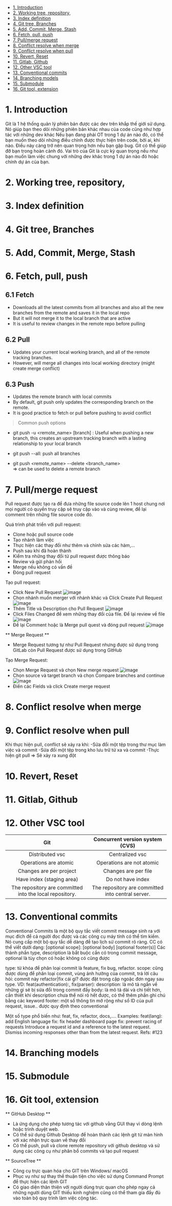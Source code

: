 - [1. Introduction](#1-introduction)
- [2. Working tree, repository,](#2-working-tree-repository)
- [3. Index definition](#3-index-definition)
- [4. Git tree, Branches](#4-git-tree-branches)
- [5. Add, Commit, Merge, Stash](#5-add-commit-merge-stash)
- [6. Fetch, pull, push](#6-fetch-pull-push)
- [7. Pull/merge request](#7-pullmerge-request)
- [8. Conflict resolve when merge](#8-conflict-resolve-when-merge)
- [9. Conflict resolve when pull](#9-conflict-resolve-when-pull)
- [10. Revert, Reset](#10-revert-reset)
- [11. Gitlab, Github](#11-gitlab-github)
- [12. Other VSC tool](#12-other-vsc-tool)
- [13. Conventional commits](#13-conventional-commits)
- [14. Branching models](#14-branching-models)
- [15. Submodule](#15-submodule)
- [16. Git tool, extension](#16-git-tool-extension)
# 1. Introduction
Git là 1 hệ thống quản lý phiên bản được các dev trên khắp thế giới sử dụng. Nó giúp bạn theo dõi những phiên bản khác nhau của code cũng như hợp tác với những dev khác
Nếu bạn đang phải OT trong 1 dự án nào đó, có thể bạn muốn theo dõi những điều chỉnh được thực hiện trên code, bởi ai, khi nào. Điều này càng trở nên quan trọng hơn nếu bạn gặp bug. Git có thể giúp đỡ bạn trong hoàn cảnh đó.
Vai trò của Git là cực kỳ quan trọng nếu như bạn muốn làm việc chung với những dev khác trong 1 dự án nào đó hoặc chính dự án của bạn.
# 2. Working tree, repository,
# 3. Index definition
# 4. Git tree, Branches
# 5. Add, Commit, Merge, Stash
# 6. Fetch, pull, push
## 6.1 Fetch
+ Downloads all the latest commits from all branches and also all the new branches from the remote and saves it in the local repo
+ But it will not merge it to the local branch that are active
+ It is useful to review changes in the remote repo before pulling
 ## 6.2 Pull
 + Updates your current local working branch, and all of the remote tracking branches.
 + However, will merge all changes into local working directory (might create merge conflict)
 ## 6.3 Push
 + Updates the remote branch with local commits
 + By default, git push only updates the corresponding branch on the remote.
 + It is good practice to fetch or pull before pushing to avoid conflict
 > Common push options
 + git push -u <remote_name> [branch] : Useful when pushing a new branch, this creates an upstream tracking branch with a lasting relationship to your local branch

 + git push --all: push all branches

 + git push <remote_name> --delete <branch_name>  
  => can be used to delete a remote branch
 


# 7. Pull/merge request
Pull request được tạo ra để đưa những file source code lên 1 host chung nơi mọi người có quyền truy cập sẽ truy cập vào và cùng review, để lại comment trên những file source code đó.

Quá trình phát triển với pull request:
- Clone hoặc pull source code
- Tạo nhánh làm việc
- Thực hiện các thay đổi như thêm và chỉnh sửa các hàm,...
- Push sau khi đã hoàn thành
- Kiểm tra những thay đổi từ pull request được thông báo
- Review và gửi phản hồi
- Merge nếu không có vấn đề
- Đóng pull request

Tạo pull request:
- Click New Pull Request 
![image](https://user-images.githubusercontent.com/59039313/174484034-0f298f81-aaac-48ae-ab1c-54331ba585da.png)
- Chọn nhánh muốn merger với nhánh khác và Click Create Pull Request
![image](https://user-images.githubusercontent.com/59039313/174484151-2ceb094b-050b-4b93-ad23-62c64988b77b.png)
- Thêm Title và Description cho Pull Request
![image](https://user-images.githubusercontent.com/59039313/174484210-8132ed86-3932-4e5e-b1be-3c1fd22cbf2d.png)
- Click Files Changed để xem những thay đổi của file. Để lại review về file
![image](https://user-images.githubusercontent.com/59039313/174484313-46c377ed-9487-4c9a-9a6f-8e0dada89876.png)
- Để lại Comment hoặc là Merge pull quest và đóng pull request
![image](https://user-images.githubusercontent.com/59039313/174484355-1b990958-ef90-4330-b58e-d9afb09c3fe3.png)


** Merge Request **
- Merge Request tương tự như Pull Request nhưng được sử dụng trong GitLab còn Pull Request được sử dụng trong GitHub

Tạo Merge Request:
- Chọn Merge Request và chọn New merge request
![image](https://user-images.githubusercontent.com/59039313/174484722-3f43dc44-8f52-4ee4-b6a0-d76d093b2f87.png)
- Chọn source và target branch và chọn Compare branches and continue
![image](https://user-images.githubusercontent.com/59039313/174484758-c422ec39-8ea2-40e2-abeb-51f29c92f237.png)
- Điền các Fields và click Create merge request
# 8. Conflict resolve when merge
# 9. Conflict resolve when pull
Khi thực hiện pull, conflict sẽ xảy ra khi:
-Sửa đổi một tệp trong thư mục làm việc và commit
-Sửa đổi một tệp trong kho lưu trữ từ xa và commit
-Thực hiện git pull => Sẽ xảy ra xung đột
# 10. Revert, Reset
# 11. Gitlab, Github
# 12. Other VSC tool
|                           Git                           |          Concurrent version system (CVS)          |
|:-------------------------------------------------------:|:-------------------------------------------------:|
| Distributed vsc                                         | Centralized vsc                                   |
| Operations are atomic                                   | Operations are not atomic                         |
| Changes are per project                                 | Changes are per file                              |
| Have index (staging area)                               | Do not have index                                 |
| The repository are committed into the local repository. | The repository are committed into central server. |
# 13. Conventional commits
Conventional Commits là một bộ quy tắc viết commit message sinh ra với mục đích để cả người đọc được và các công cụ máy tính có thể tìm kiếm. Nó cung cấp một bộ quy tắc dễ dàng để tạo lịch sử commit rõ ràng.
CC có thể viết dưới dạng:
		<type>[optional scope]: <description>
  			  [optional body]
  			  [optional footer(s)]
Các thành phần type, description là bắt buộc cần có trong commit message, optional là tùy chọn có hoặc không có cũng được

type: từ khóa để phân loại commit là feature, fix bug, refactor.
scope: cũng được dùng để phân loại commit, vùng ảnh hưởng của commit, trả lời câu hỏi: commit này refactor|fix cái gì? được đặt trong cặp ngoặc đơn ngay sau type. VD: feat(authentication):, fix(parser):
description: là mô tả ngắn về những gì sẽ bị sửa đổi trong commit đấy
body: là mô tả dài và chi tiết hơn, cần thiết khi description chưa thể nói rõ hết được, có thể thêm phần ghi chú bằng các keyword
footer: một số thông tin mở rộng như số ID của pull request, issue.. được quy định theo conventional

Một số type phổ biến như: feat, fix, refactor, docs,....
Examples:
feat(lang): add English language
fix: fix header dashboard page
fix: prevent racing of requests
Introduce a request id and a reference to the latest request. Dismiss incoming responses other than from the latest request.
Refs: #123
# 14. Branching models
# 15. Submodule
# 16. Git tool, extension
** GitHub Desktop **
- Là ứng dụng cho phép tương tác với github vằng GUI thay vì dòng lệnh hoặc trình duyệt web.
- Có thể sử dụng Github Desktop để hoàn thành các lệnh git từ màn hình với xác nhận trực quan về thay đổi
- Có thể push, pull và clone remote repository với github desktop và sử dụng các công cụ như phân bổ commits và tạo pull request

** SourceTree **
- Công cụ trực quan hóa cho GIT trên Windows/ macOS
- Phục vụ như sự thay thế thuận tiện cho việc sử dụng Command Prompt để thực hiện các lệnh GIT
- Có giao diện thân thiện với người dùng trực quan cho phép ngay cả những người dùng GIT thiếu kinh nghiệm cũng có thể tham gia đầy đủ vào toàn bộ quy trình làm việc cộng tác.
